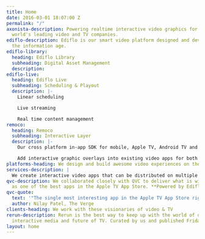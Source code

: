 ```yaml
---
title: Home
date: 2016-03-01 18:07:00 Z
permalink: "/"
axonista-description: Powering realtime interactive video graphics for some of the
  world's leading video and TV companies.
ediflo-description: Ediflo is our smart video platform designed and developed for
  the information age.
ediflo-library:
  heading: Ediflo Library
  subheading: Digital Asset Management
  description: 
ediflo-live:
  heading: Ediflo Live
  subheading: Scheduling & Playout
  description: |-
    Linear scheduling

    Live streaming

    Real time content management
remoco:
  heading: Remoco
  subheading: Interactive Layer
  description: |-
    Our cross platform in-app SDK for mobile, Apple TV, Android TV and VR.

    Add interactive graphic overlays into existing video apps for both live and on demand video.
platforms-heading: We design and build awesome video experiences on these platforms
services-description: |
  We create interactive video apps that can be distributed on multiple platforms and managed by TV producers.
qvc-description: We collaborated closely with QVC to deliver what is widely lauded
  as one of the best apps in the Apple TV App Store. **Powered by Ediflo**.
qvc-quote:
  text: '"The single most interesting app in the Apple TV App Store right now"'
  author: Nilay Patel, The Verge
clients-heading: We work with these visionaries of video & TV
rerun-description: Rerun is the best way to keep up with the world of digital storytelling,
  interactive media and future of TV. Curated by us and published Fridays!
layout: home
---
```


